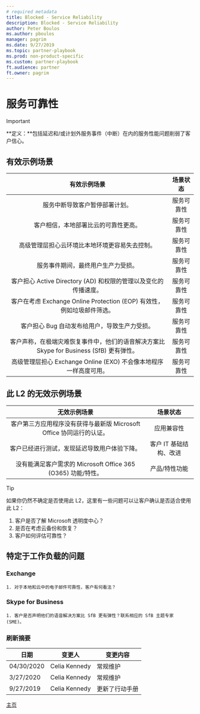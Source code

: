 ```yaml
---
# required metadata
title: Blocked - Service Reliability
description: Blocked - Service Reliability
author: Peter Boulos
ms.author: pboulos
manager: pagrim
ms.date: 9/27/2019
ms.topic: partner-playbook 
ms.prod: non-product-specific 
ms.custom: partner-playbook 
ft.audience: partner
ft.owner: pagrim
---
```


# 服务可靠性

> [!IMPORTANT]
> **定义：**包括延迟和/或计划外服务事件（中断）在内的服务性能问题削弱了客户信心。

## 有效示例场景

| 有效示例场景| 场景状态|
| :--: | :--: |
| 服务中断导致客户暂停部署计划。| 服务可靠性|
| 客户相信，本地部署比云的可靠性更高。| 服务可靠性|
| 高级管理层担心云环境比本地环境更容易失去控制。| 服务可靠性|
| 服务事件期间，最终用户生产力受损。| 服务可靠性|
| 客户担心 Active Directory (AD) 和权限的管理以及变化的传播速度。| 服务可靠性|
| 客户在考虑 Exchange Online Protection (EOP) 有效性，例如垃圾邮件筛选。| 服务可靠性|
| 客户担心 Bug 自动发布给用户，导致生产力受损。| 服务可靠性|
| 客户声称，在极端灾难恢复事件中，他们的语音解决方案比 Skype for Business (SfB) 更有弹性。| 服务可靠性|
| 高级管理层担心 Exchange Online (EXO) 不会像本地程序一样高度可用。| 服务可靠性|

## 此 L2 的无效示例场景

| 无效示例场景| 场景状态|
| :--: | :--: |
| 客户第三方应用程序没有获得与最新版 Microsoft Office 协同运行的认证。| 应用兼容性|
| 客户已经进行测试，发现延迟导致用户体验下降。| 客户 IT 基础结构、改进|
| 没有能满足客户需求的 Microsoft Office 365 (O365) 功能/特性。| 产品/特性功能|

> [!TIP]
> 如果你仍然不确定是否使用此 L2，这里有一些问题可以让客户确认是否适合使用此 L2：
>    1. 客户是否了解 Microsoft 透明度中心？
>    2. 是否在考虑云备份和恢复？
>    3. 客户如何评估可靠性？

## 特定于工作负载的问题

### Exchange

    1. 对于本地和云中的电子邮件可靠性，客户有何看法？

### Skype for Business 

    1. 客户是否声明他们的语音解决方案比 SfB 更有弹性？联系相应的 SfB 主题专家 (SME)。

### 刷新摘要

|日期|变更人|变更内容|
|---------|---------------|----------------------------|
|04/30/2020| Celia Kennedy|  常规维护|
|3/27/2020| Celia Kennedy| 常规维护|
|9/27/2019| Celia Kennedy| 更新了行动手册|

[主页](http://partner-docs.microsoft.com)

